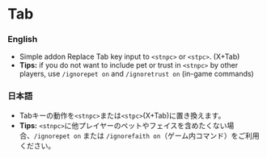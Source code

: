 # Tab

### English
- Simple addon Replace Tab key input to `<stnpc>` or `<stpc>`. (X+Tab)
- **Tips:** if you do not want to include pet or trust in `<stnpc>` by other players, use `/ignorepet on` and `/ignoretrust on` (in-game commands)

### 日本語
- Tabキーの動作を`<stnpc>`または`<stpc>`(X+Tab)に置き換えます。
- **Tips:** `<stnpc>`に他プレイヤーのペットやフェイスを含めたくない場合、`/ignorepet on` または `/ignorefaith on`（ゲーム内コマンド）をご利用ください。
